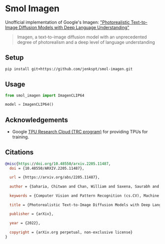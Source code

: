 Smol Imagen
===========
Unofficial implementation of Google's Imagen: ["Photorealistic Text-to-Image Diffusion Models with Deep Language Understanding"](https://arxiv.org/abs/2205.11487)

> Imagen, a text-to-image diffusion model with an unprecedented degree of photorealism and a deep level of language understanding

## Setup

```sh
pip install git+https://github.com/jenkspt/smol-imagen.git
```

## Usage

```python
from smol_imagen import ImagenCLIP64

model = ImagenCLIP64()

```

## Acknowledgements
* Google [TPU Research Cloud (TRC program)](https://sites.research.google/trc/) for providing TPUs for training.


## Citations
```bibtex
@misc{https://doi.org/10.48550/arxiv.2205.11487,
  doi = {10.48550/ARXIV.2205.11487},
  
  url = {https://arxiv.org/abs/2205.11487},
  
  author = {Saharia, Chitwan and Chan, William and Saxena, Saurabh and Li, Lala and Whang, Jay and Denton, Emily and Ghasemipour, Seyed Kamyar Seyed and Ayan, Burcu Karagol and Mahdavi, S. Sara and Lopes, Rapha Gontijo and Salimans, Tim and Ho, Jonathan and Fleet, David J and Norouzi, Mohammad},
  
  keywords = {Computer Vision and Pattern Recognition (cs.CV), Machine Learning (cs.LG), FOS: Computer and information sciences, FOS: Computer and information sciences},
  
  title = {Photorealistic Text-to-Image Diffusion Models with Deep Language Understanding},
  
  publisher = {arXiv},
  
  year = {2022},
  
  copyright = {arXiv.org perpetual, non-exclusive license}
}
```
